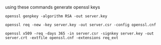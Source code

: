 

using these commands generate openssl keys


```
openssl genpkey -algorithm RSA -out server.key
```

```
openssl req -new -key server.key -out server.csr -config openssl.cnf

```

```
openssl x509 -req -days 365 -in server.csr -signkey server.key -out server.crt -extfile openssl.cnf -extensions req_ext
```